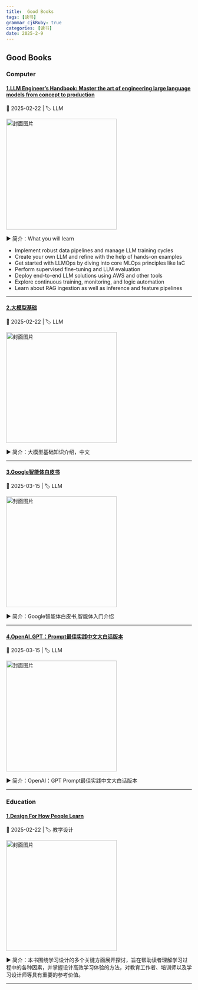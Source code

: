 ```yaml
---
title:  Good Books
tags: [读书]
grammar_cjkRuby: true
categories: [读书]
date: 2025-2-9
---
```


## Good Books

### Computer

#### [1.LLM Engineer’s Handbook: Master the art of engineering large language models from concept to production](http://xhrong.github.io/attachments/books/llm-engineers-handbook-engineering-production.pdf)
 
   📅 2025-02-22 | 🏷️ LLM  

   [<img src="http://xhrong.github.io/attachments/books/llm-engineers-handbook-engineering-production.jpg" alt="封面图片" style="height:300px;" />](http://xhrong.github.io/attachments/books/llm-engineers-handbook-engineering-production.pdf)

   ▶️ 简介：What you will learn

- Implement robust data pipelines and manage LLM training cycles
- Create your own LLM and refine with the help of hands-on examples
- Get started with LLMOps by diving into core MLOps principles like IaC
- Perform supervised fine-tuning and LLM evaluation
- Deploy end-to-end LLM solutions using AWS and other tools
- Explore continuous training, monitoring, and logic automation
- Learn about RAG ingestion as well as inference and feature pipelines

---

#### [2.大模型基础](http://xhrong.github.io/attachments/books/大模型基础（完整版）.pdf)

   📅 2025-02-22 | 🏷️ LLM  

   [<img src="http://xhrong.github.io/attachments/books/大模型基础（完整版）.jpg" alt="封面图片" style="height:300px;" />](http://xhrong.github.io/attachments/books/大模型基础（完整版）.pdf)

   ▶️ 简介：大模型基础知识介绍，中文

---

#### [3.Google智能体白皮书](http://xhrong.github.io/attachments/books/Google智能体白皮书.pdf)

   📅 2025-03-15 | 🏷️ LLM  

   [<img src="http://xhrong.github.io/attachments/books/Google智能体白皮书.jpg" alt="封面图片" style="height:300px;" />](http://xhrong.github.io/attachments/books/Google智能体白皮书.pdf)

   ▶️ 简介：Google智能体白皮书,智能体入门介绍

---


#### [4.OpenAI_GPT：Prompt最佳实践中文大白话版本](http://xhrong.github.io/attachments/books/OpenAI_GPT：Prompt最佳实践中文大白话版本.pdf)

   📅 2025-03-15 | 🏷️ LLM  

   [<img src="http://xhrong.github.io/attachments/books/OpenAI_GPT：Prompt最佳实践中文大白话版本.jpg" alt="封面图片" style="height:300px;" />](http://xhrong.github.io/attachments/books/OpenAI_GPT：Prompt最佳实践中文大白话版本.pdf)

   ▶️ 简介：OpenAI：GPT Prompt最佳实践中文大白话版本

---




### Education

#### [1.Design For How People Learn](http://xhrong.github.io/attachments/books/Design-For-How-People-Learn.pdf)

   📅 2025-02-22 | 🏷️ 教学设计  

   [<img src="http://xhrong.github.io/attachments/books/Design-For-How-People-Learn.jpg" alt="封面图片" style="height:300px;" />](http://xhrong.github.io/attachments/books/Design-For-How-People-Learn.pdf)

   ▶️ 简介：本书围绕学习设计的多个关键方面展开探讨，旨在帮助读者理解学习过程中的各种因素，并掌握设计高效学习体验的方法，对教育工作者、培训师以及学习设计师等具有重要的参考价值。

---

